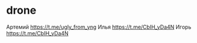 # drone
Артемий
https://t.me/ugly_from_yng
Илья
https://t.me/CbIH_yDa4N
Игорь
https://t.me/CbIH_yDa4N
